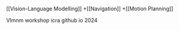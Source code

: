 [[Vision-Language Modelling]]
+[[Navigation]]
+[[Motion Planning]]

Vlmnm workshop icra github io 2024

